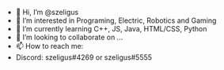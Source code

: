 - 👋 Hi, I’m @szeligus
- 👀 I’m interested in Programing, Electric, Robotics and Gaming
- 🌱 I’m currently learning C++, JS, Java, HTML/CSS, Python
- 💞️ I’m looking to collaborate on ...
- 📫 How to reach me:
- Discord: szeligus#4269 or szeligus#5555

<!---
szeligus/szeligus is a ✨ special ✨ repository because its `README.md` (this file) appears on your GitHub profile.
You can click the Preview link to take a look at your changes.
--->
